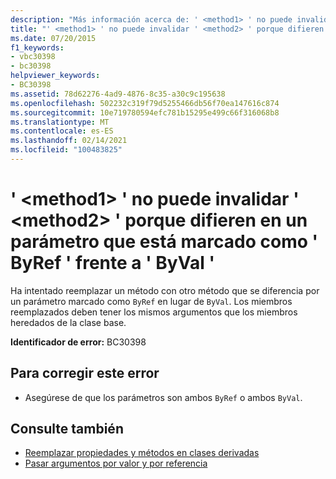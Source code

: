 ```yaml
---
description: "Más información acerca de: ' <method1> ' no puede invalidar ' <method2> ' porque difieren en un parámetro que está marcado como ' ByRef ' frente a ' ByVal '"
title: "' <method1> ' no puede invalidar ' <method2> ' porque difieren en un parámetro que está marcado como ' ByRef ' frente a ' ByVal '"
ms.date: 07/20/2015
f1_keywords:
- vbc30398
- bc30398
helpviewer_keywords:
- BC30398
ms.assetid: 78d62276-4ad9-4876-8c35-a30c9c195638
ms.openlocfilehash: 502232c319f79d5255466db56f70ea147616c874
ms.sourcegitcommit: 10e719780594efc781b15295e499c66f316068b8
ms.translationtype: MT
ms.contentlocale: es-ES
ms.lasthandoff: 02/14/2021
ms.locfileid: "100483825"
---
```

# <a name="method1-cannot-override-method2-because-they-differ-by-a-parameter-that-is-marked-as-byref-versus-byval"></a>' \<method1> ' no puede invalidar ' \<method2> ' porque difieren en un parámetro que está marcado como ' ByRef ' frente a ' ByVal '

Ha intentado reemplazar un método con otro método que se diferencia por un parámetro marcado como `ByRef` en lugar de `ByVal`. Los miembros reemplazados deben tener los mismos argumentos que los miembros heredados de la clase base.  
  
 **Identificador de error:** BC30398  
  
## <a name="to-correct-this-error"></a>Para corregir este error  
  
- Asegúrese de que los parámetros son ambos `ByRef` o ambos `ByVal`.  
  
## <a name="see-also"></a>Consulte también

- [Reemplazar propiedades y métodos en clases derivadas](../programming-guide/language-features/objects-and-classes/inheritance-basics.md#overriding-properties-and-methods-in-derived-classes)
- [Pasar argumentos por valor y por referencia](../programming-guide/language-features/procedures/passing-arguments-by-value-and-by-reference.md)
